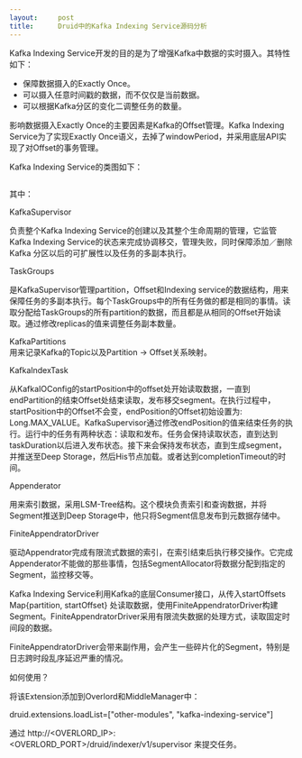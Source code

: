 ```yaml
---
layout:     post
title:      Druid中的Kafka Indexing Service源码分析
---
```

<div id="article_content" class="article_content clearfix csdn-tracking-statistics" data-pid="blog" data-mod="popu_307" data-dsm="post">
								            <link rel="stylesheet" href="https://csdnimg.cn/release/phoenix/template/css/ck_htmledit_views-f76675cdea.css">
						<div class="htmledit_views" id="content_views">
                <p>Kafka Indexing Service开发的目的是为了增强Kafka中数据的实时摄入。其特性如下：</p><p></p><ul><li>保障数据摄入的Exactly Once。</li><li>可以摄入任意时间戳的数据，而不仅仅是当前数据。</li><li>可以根据Kafka分区的变化二调整任务的数量。</li></ul><p>影响数据摄入Exactly Once的主要因素是Kafka的Offset管理。Kafka Indexing Service为了实现Exactly Once语义，去掉了windowPeriod，并采用底层API实现了对Offset的事务管理。</p><p>Kafka Indexing Service的类图如下：</p><p><img src="https://img-blog.csdn.net/20180408215442679" alt=""><br></p><p>其中：</p><p>KafkaSupervisor</p><p>负责整个Kafka Indexing Service的创建以及其整个生命周期的管理，它监管Kafka Indexing Service的状态来完成协调移交，管理失败，同时保障添加／删除Kafka 分区以后的可扩展性以及任务的多副本执行。</p><p></p><p>TaskGroups</p><p>是KafkaSupervisor管理partition，Offset和Indexing service的数据结构，用来保障任务的多副本执行。每个TaskGroups中的所有任务做的都是相同的事情。读取分配给TaskGroups的所有partition的数据，而且都是从相同的Offset开始读取。通过修改replicas的值来调整任务副本数量。</p><div>KafkaPartitions</div><div>用来记录Kafka的Topic以及Partition -&gt; Offset关系映射。</div><p>KafkaIndexTask</p><p>从KafkaIOConfig的startPosition中的offset处开始读取数据，一直到endPartition的结束Offset处结束读取，发布移交segment。在执行过程中，startPosition中的Offset不会变，endPosition的Offset初始设置为: Long.MAX_VALUE。KafkaSupervisor通过修改endPosition的值来结束任务的执行。运行中的任务有两种状态：读取和发布。任务会保持读取状态，直到达到taskDuration以后进入发布状态。接下来会保持发布状态，直到生成segment，并推送至Deep Storage，然后His节点加载。或者达到completionTimeout的时间。</p><p>Appenderator</p><p>用来索引数据，采用LSM-Tree结构。这个模块负责索引和查询数据，并将Segment推送到Deep Storage中，他只将Segment信息发布到元数据存储中。</p><p>FiniteAppendratorDriver</p><p>驱动Appendrator完成有限流式数据的索引，在索引结束后执行移交操作。它完成Appenderator不能做的那些事情，包括SegmentAllocator将数据分配到指定的Segment，监控移交等。</p><p>Kafka Indexing Service利用Kafka的底层Consumer接口，从传入startOffsets Map{partition, startOffset} 处读取数据，使用FiniteAppendratorDriver构建Segment。FiniteAppendratorDriver采用有限流失数据的处理方式，读取固定时间段的数据。</p><p>FiniteAppendratorDriver会带来副作用，会产生一些碎片化的Segment，特别是日志跨时段乱序延迟严重的情况。<br></p><p>如何使用？</p><p>将该Extension添加到Overlord和MiddleManager中：</p><p>druid.extensions.loadList=["other-modules", "kafka-indexing-service"]</p><p>通过 http://&lt;OVERLORD_IP&gt;:&lt;OVERLORD_PORT&gt;/druid/indexer/v1/supervisor 来提交任务。</p><p><br></p><p><br></p><p><br></p><p><br></p>            </div>
                </div>